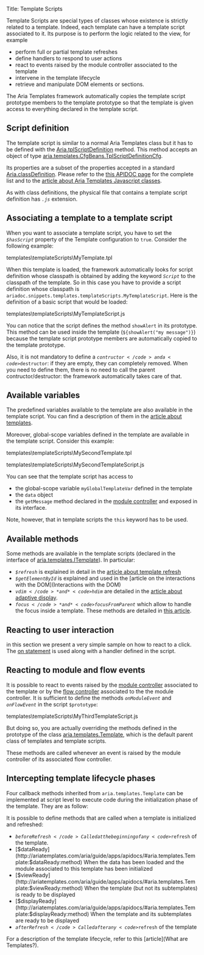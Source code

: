 Title: Template Scripts


Template Scripts are special types of classes whose existence is strictly related to a template. Indeed, each template can have a template script associated to it. Its purpose is to perform the logic related to the view, for example
* perform full or partial template refreshes
* define handlers to respond to user actions
* react to events raised by the module controller associated to the template
* intervene in the template lifecycle
* retrieve and manipulate DOM elements or sections.

The Aria Templates framework automatically copies the template script prototype members to the template prototype so that the template is given access to everything declared in the template script.

## Script definition
The template script is similar to a normal Aria Templates class but it has to be defined with the [Aria.tplScriptDefinition](http://ariatemplates.com/aria/guide/apps/apidocs/#Aria:tplScriptDefinition:method) method. This method accepts an object of type [aria.templates.CfgBeans.TplScriptDefinitionCfg](http://ariatemplates.com/aria/guide/apps/apidocs/#aria.templates.CfgBeans:TplScriptDefinitionCfg).

Its properties are a subset of the properties accepted in a standard [Aria.classDefinition](http://ariatemplates.com/aria/guide/apps/apidocs/#Aria:classDefinition:method). Please refer to the [this APIDOC page](http://ariatemplates.com/aria/guide/apps/apidocs/#aria.core.CfgBeans:ClassDefinitionCfg) for the complete list and to the [article about Aria Templates Javascript classes](Javascript_Classes).

As with class definitions, the physical file that contains a template script definition has *<code>.js</code>* extension.

## Associating a template to a template script

When you want to associate a template script, you have to set the *<code>$hasScript</code>* property of the Template configuration to <code>true</code>. Consider the following example:

<srcinclude lang="at" outdent="true">templates\templateScripts\MyTemplate.tpl</srcinclude>

When this template is loaded, the framework automatically looks for script definition whose classpath is obtained by adding the keyword *<code>Script</code>* to the classpath of the template. So in this case you have to provide a script definition whose classpath is <code>ariadoc.snippets.templates.templateScripts.MyTemplateScript</code>. Here is the definition of a basic script that would be loaded:

<srcinclude lang="at" outdent="true">templates\templateScripts\MyTemplateScript.js</srcinclude>


You can notice that the script defines the method <code>showAlert</code> in its prototype. This method can be used inside the template (<code>${showAlert("my message")}</code>) because the template script prototype members are automatically copied to the template prototype.

Also, it is not mandatory to define a <code>$contructor</code> and a <code>$destructor</code>: if they are empty, they can completely removed. When you need to define them, there is no need to call the parent contructor/destructor: the framework automatically takes care of that.

## Available variables

The predefined variables available to the template are also available in the template script. You can find a description of them in the [article about templates](Writing_Templates#Predefined_variables).

Moreover, global-scope variables defined in the template are available in the template script. Consider this example:

<srcinclude lang="at" outdent="true">templates\templateScripts\MySecondTemplate.tpl</srcinclude>

<srcinclude lang="at" outdent="true">templates\templateScripts\MySecondTemplateScript.js</srcinclude>

You can see that the template script has access to
* the global-scope variable <code>myGlobalTemplateVar</code> defined in the template
* the <code>data</code> object
* the <code>getMessage</code> method declared in the [module controller](Controllers) and exposed in its interface.

Note, however, that in template scripts the <code>this</code> keyword has to be used.


## Available methods

Some methods are available in the template scripts (declared in the interface of [aria.templates.ITemplate](http://ariatemplates.com/aria/guide/apps/apidocs/#aria.templates.ITemplate)). In particular:
* *<code>$refresh</code>* is explained in detail in the [article about template refresh](Refresh)
* *<code>$getElementById</code>* is explained and used in the [article on the interactions with the DOM](Interactions with the DOM)
* *<code>$vdim</code>* and *<code>$hdim</code>* are detailed in the [article about adaptive display](Adaptive_Display).
* *<code>$focus</code>* and *<code>$focusFromParent</code>* which allow to handle the focus inside a template. These methods are detailed in [this article](Interactions_with_the_DOM).

## Reacting to user interaction

in this section we present a very simple sample on how to react to a click. The [ on statement](Writing_Templates#on) is used along with a handler defined in the script.

<sample sample="templates/templateScripts/clickhandler"/>

## Reacting to module and flow events

It is possible to react to events raised by the [module controller](Controllers) associated to the template or by the [flow controller](Flow_Controllers) associated to the the module controller. It is sufficient to define the methods *<code>onModuleEvent</code>* and *<code>onFlowEvent</code>* in the script <code>$prototype</code>:

<srcinclude lang="at" outdent="true">templates\templateScripts\MyThirdTemplateScript.js</srcinclude>

But doing so, you are actually overriding the methods defined in the prototype of the class [aria.templates.Template](http://ariatemplates.com/aria/guide/apps/apidocs/#aria.templates.Template), which is the default parent class of templates and template scripts.

These methods are called whenever an event is raised by the module controller of its associated flow controller.

## Intercepting template lifecycle phases

Four callback methods inherited from <code>aria.templates.Template</code> can be implemented at script level to execute code during the initialization phase of the template.  They are as follow:

It is possible to define methods that are called when a template is initialized and refreshed:
* <code>$beforeRefresh</code>
Called at the beginning of any <code>$refresh</code> of the template.
* [$dataReady](http://ariatemplates.com/aria/guide/apps/apidocs/#aria.templates.Template:$dataReady:method)
When the data has been loaded and the module associated to this template has been initialized
* [$viewReady](http://ariatemplates.com/aria/guide/apps/apidocs/#aria.templates.Template:$viewReady:method)
When the template (but not its subtemplates) is ready to be displayed
* [$displayReady](http://ariatemplates.com/aria/guide/apps/apidocs/#aria.templates.Template:$displayReady:method)
When the template and its subtemplates are ready to be displayed
* <code>$afterRefresh</code>
Called after any <code>$refresh</code> of the template

For a description of the template lifecycle, refer to this [article](What are Templates?).